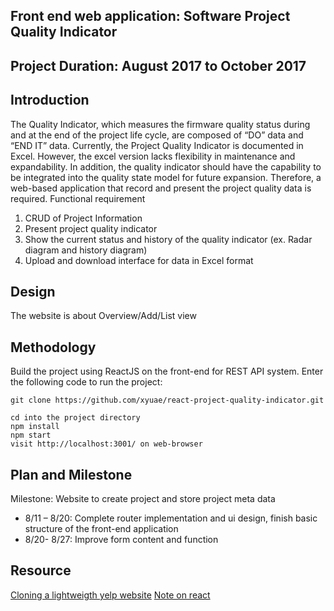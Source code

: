 ## Front end web application: Software Project Quality Indicator

## Project Duration: August 2017 to October 2017
## Introduction
The Quality Indicator, which measures the firmware quality status during and at the end of the project life cycle, are composed of “DO” data and “END IT” data. Currently, the Project Quality Indicator is documented in Excel. However, the excel version lacks flexibility in maintenance and expandability. In addition, the quality indicator should have the capability to be integrated into the quality state model for future expansion. Therefore, a web-based application that record and present the project quality data is required.
Functional requirement
1.	CRUD of Project Information
2.	Present project quality indicator
4.	Show the current status and history of the quality indicator (ex. Radar diagram and history diagram)
5.	Upload and download interface for data in Excel format

## Design
The website is about Overview/Add/List view

## Methodology
Build the project using ReactJS on the front-end for REST API system.
Enter the following code to run the project:
```
git clone https://github.com/xyuae/react-project-quality-indicator.git

cd into the project directory
npm install
npm start
visit http://localhost:3001/ on web-browser
```

## Plan and Milestone
Milestone: Website to create project and store project meta data
- 8/11 – 8/20: Complete router implementation and ui design, finish basic structure of the front-end application
- 8/20- 8/27: Improve form content and function 



## Resource
[Cloning a lightweigth yelp website](http://cache.preserve.io/c81nqh7s/)
[Note on react](./notes/clone_yelp.md)
